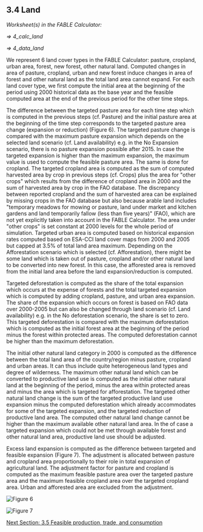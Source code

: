 ## 3.4 Land

_Worksheet(s) in the FABLE Calculator:_

_⇒ 4_calc_land_

_⇒ 4_data_land_

We represent 6 land cover types in the FABLE Calculator: pasture, cropland, urban area, forest, new forest, other natural land. Computed changes in area of pasture, cropland, urban and new forest induce changes in area of forest and other natural land as the total land area cannot expand. For each land cover type, we first compute the initial area at the beginning of the period using 2000 historical data as the base year and the feasible computed area at the end of the previous period for the other time steps.

The difference between the targeted pasture area for each time step which is computed in the previous steps (cf. Pasture) and the initial pasture area at the beginning of the time step corresponds to the targeted pasture area change (expansion or reduction) (Figure 6). The targeted pasture change is compared with the maximum pasture expansion which depends on the selected land scenario (cf. Land availability) e.g. in the No Expansion scenario, there is no pasture expansion possible after 2015. In case the targeted expansion is higher than the maximum expansion, the maximum value is used to compute the feasible pasture area. The same is done for cropland. The targeted cropland area is computed as the sum of computed harvested area by crop in previous steps (cf. Crops) plus the area for "other crops" which results from the difference of cropland area in 2000 and the sum of harvested area by crop in the FAO database. The discrepancy between reported cropland and the sum of harvested area can be explained by missing crops in the FAO database but also because arable land includes "temporary meadows for mowing or pasture, land under market and kitchen gardens and land temporarily fallow (less than five years)" (FAO), which are not yet explicitly taken into account in the FABLE Calculator. The area under "other crops" is set constant at 2000 levels for the whole period of simulation. Targeted urban area is computed based on historical expansion rates computed based on ESA-CCI land cover maps from 2000 and 2005 but capped at 3.5% of total land area maximum. Depending on the Afforestation scenario which is selected (cf. Afforestation), there might be some land which is taken out of pasture, cropland and/or other natural land to be converted into new forest. In this case, the afforested area is removed from the initial land area before the land expansion/reduction is computed.

Targeted deforestation is computed as the share of the total expansion which occurs at the expense of forests and the total targeted expansion which is computed by adding cropland, pasture, and urban area expansion. The share of the expansion which occurs on forest is based on FAO data over 2000-2005 but can also be changed through land scenario (cf. Land availability) e.g. in the No deforestation scenario, the share is set to zero. This targeted deforestation is compared with the maximum deforestation which is computed as the initial forest area at the beginning of the period minus the forest within protected areas. The computed deforestation cannot be higher than the maximum deforestation.

The initial other natural land category in 2000 is computed as the difference between the total land area of the country/region minus pasture, cropland and urban areas. It can thus include quite heterogeneous land types and degree of wilderness. The maximum other natural land which can be converted to productive land use is computed as the initial other natural land at the beginning of the period, minus the area within protected areas and minus the area which is targeted for afforestation. The targeted other natural land change is the sum of the targeted productive land use expansion minus the computed deforestation which already accommodates for some of the targeted expansion, and the targeted reduction of productive land area. The computed other natural land change cannot be higher than the maximum available other natural land area. In the of case a targeted expansion which could not be met through available forest and other natural land area, productive land use should be adjusted.

Excess land expansion is computed as the difference between targeted and feasible expansion (Figure 7). The adjustment is allocated between pasture and cropland area proportionally to their role in total expansion of agricultural land. The adjustment factor for pasture and cropland is computed as the maximum feasible pasture area over the targeted pasture area and the maximum feasible cropland area over the targeted cropland area. Urban and afforested area are excluded from the adjustment.

![Figure 6](https://user-images.githubusercontent.com/68918893/88788921-4cae1c80-d196-11ea-99ef-e391b12744f1.png)

![Figure 7](https://user-images.githubusercontent.com/68918893/88789092-96970280-d196-11ea-93da-b5498aece03a.png)

[Next Section: 3.5 Feasible production, trade, and consumption](https://github.com/FableCalculator/DocumentationWiki/wiki/3_5.-Feasible-production,-trade,-and-consumption)